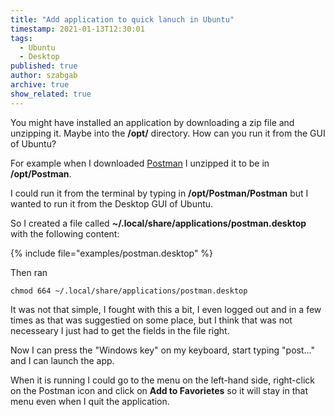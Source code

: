 ```yaml
---
title: "Add application to quick lanuch in Ubuntu"
timestamp: 2021-01-13T12:30:01
tags:
  - Ubuntu
  - Desktop
published: true
author: szabgab
archive: true
show_related: true
---
```



You might have installed an application by downloading a zip file and unzipping it. Maybe into the <b>/opt/</b> directory.
How can you run it from the GUI of Ubuntu?


For example when I downloaded [Postman](https://www.postman.com/) I unzipped it to be in <b>/opt/Postman</b>.

I could run it from the terminal by typing in <b>/opt/Postman/Postman</b> but I wanted to run it from the Desktop GUI of Ubuntu.

So I created a file called <b>~/.local/share/applications/postman.desktop</b> with the following content:

{% include file="examples/postman.desktop" %}

Then ran

```
chmod 664 ~/.local/share/applications/postman.desktop
```

It was not that simple, I fought with this a bit, I even logged out and in a few times as that was suggestied on some place,
but I think that was not necesseary I just had to get the fields in the file right.

Now I can press the "Windows key" on my keyboard, start typing "post..." and I can launch the app.

When it is running I could go to the menu on the left-hand side, right-click on the Postman icon and click on <b>Add to Favorietes</b>
so it will stay in that menu even when I quit the application.
